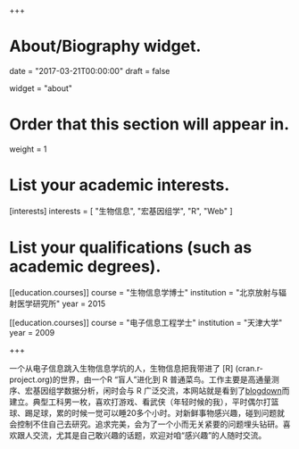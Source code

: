 +++
# About/Biography widget.

date = "2017-03-21T00:00:00"
draft = false

widget = "about"

# Order that this section will appear in.
weight = 1

# List your academic interests.
[interests]
  interests = [
    "生物信息",
    "宏基因组学",
    "R",
    "Web"
  ]

# List your qualifications (such as academic degrees).
[[education.courses]]
  course = "生物信息学博士"
  institution = "北京放射与辐射医学研究所"
  year = 2015

[[education.courses]]
  course = "电子信息工程学士"
  institution = "天津大学"
  year = 2009
 
+++


一个从电子信息跳入生物信息学坑的人，生物信息把我带进了 [R] (cran.r-project.org)的世界，由一个R “盲人”进化到 R 普通菜鸟。工作主要是高通量测序、宏基因组学数据分析，闲时会与 R 广泛交流，本网站就是看到了[blogdown](https://github.com/rstudio/blogdown)而建立。典型工科男一枚，喜欢打游戏、看武侠（年轻时候的我），平时偶尔打篮球、踢足球，累的时候一觉可以睡20多个小时。对新鲜事物感兴趣，碰到问题就会控制不住自己去研究。追求完美，会为了一个小而无关紧要的问题埋头钻研。喜欢跟人交流，尤其是自己敢兴趣的话题，欢迎对咱“感兴趣”的人随时交流。

